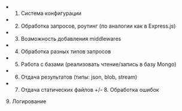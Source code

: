 + 1. Система конфигурации
+ 2. Обработка запросов, роутинг (по аналогии как в Express.js)
+ 3. Возможность добавления middlewares
+ 4. Обработка разных типов запросов
+ 5. Работа с базами (реализовать чтение/запись в базу Mongo)
+ 6. Отдача результатов (типы: json, blob, stream)
+ 7. Отдача статических файлов
+/- 8. Обработка ошибок
9. Логирование
